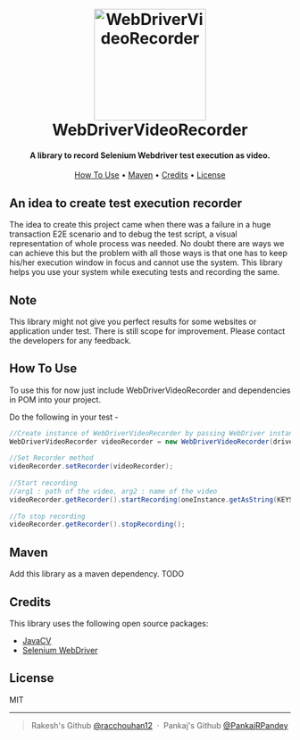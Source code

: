 
<h1 align="center">
  <br>
  <img src="https://i.imgur.com/3uKca4r_d.webp?maxwidth=640&shape=thumb&fidelity=medium" alt="WebDriverVideoRecorder" width="200">
  <br>
  WebDriverVideoRecorder
  <br>
</h1>

<h4 align="center">A library to record Selenium Webdriver test execution as video.</h4>


<p align="center">
  <a href="#how-to-use">How To Use</a> •
  <a href="#Maven">Maven</a> •
  <a href="#credits">Credits</a> •
  <a href="#license">License</a>
</p>

## An idea to create test execution recorder

The idea to create this project came when there was a failure in a huge transaction E2E scenario and to debug the test script, a visual representation of whole process was needed.
No doubt there are ways we can achieve this but the problem with all those ways is that one has to keep his/her execution window in focus and cannot use the system.
This library helps you use your system while executing tests and recording the same.

## Note 

This library might not give you perfect results for some websites or application under test. There is still scope for improvement.
Please contact the developers for any feedback.

## How To Use

To use this for now just include WebDriverVideoRecorder and dependencies in POM into your project.

Do the following in your test -
```java
//Create instance of WebDriverVideoRecorder by passing WebDriver instance  
WebDriverVideoRecorder videoRecorder = new WebDriverVideoRecorder(driver);
 
//Set Recorder method   
videoRecorder.setRecorder(videoRecorder);
 
//Start recording
//arg1 : path of the video, arg2 : name of the video 
videoRecorder.getRecorder().startRecording(oneInstance.getAsString(KEYS.PROJECT_PATH.name()) + "/verifyBasicSearch", "basicSearch");
  
//To stop recording  
videoRecorder.getRecorder().stopRecording();
```


## Maven

Add this library as a maven dependency.
TODO

## Credits

This library uses the following open source packages:

- [JavaCV](https://github.com/bytedeco/javacv)
- [Selenium WebDriver](https://www.selenium.dev/)


## License

MIT

---

> Rakesh's Github [@racchouhan12](https://github.com/racchouhan12) &nbsp;&middot;&nbsp;
> Pankaj's Github [@PankajRPandey](https://github.com/PankajRPandey)
